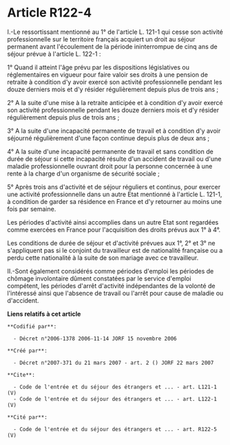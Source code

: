 # Article R122-4

I.-Le ressortissant mentionné au 1° de l'article L. 121-1 qui cesse son activité professionnelle sur le territoire français
acquiert un droit au séjour permanent avant l'écoulement de la période ininterrompue de cinq ans de séjour prévue à l'article
L. 122-1 : 

1° Quand il atteint l'âge prévu par les dispositions législatives ou réglementaires en vigueur pour faire valoir ses droits à
une pension de retraite à condition d'y avoir exercé son activité professionnelle pendant les douze derniers mois et d'y
résider régulièrement depuis plus de trois ans ; 

2° A la suite d'une mise à la retraite anticipée et à condition d'y avoir exercé son activité professionnelle pendant les
douze derniers mois et d'y résider régulièrement depuis plus de trois ans ; 

3° A la suite d'une incapacité permanente de travail et à condition d'y avoir séjourné régulièrement d'une façon continue
depuis plus de deux ans ; 

4° A la suite d'une incapacité permanente de travail et sans condition de durée de séjour si cette incapacité résulte d'un
accident de travail ou d'une maladie professionnelle ouvrant droit pour la personne concernée à une rente à la charge d'un
organisme de sécurité sociale ; 

5° Après trois ans d'activité et de séjour réguliers et continus, pour exercer une activité professionnelle dans un autre
Etat mentionné à l'article L. 121-1, à condition de garder sa résidence en France et d'y retourner au moins une fois par
semaine. 

Les périodes d'activité ainsi accomplies dans un autre Etat sont regardées comme exercées en France pour l'acquisition des
droits prévus aux 1° à 4°. 

Les conditions de durée de séjour et d'activité prévues aux 1°, 2° et 3° ne s'appliquent pas si le conjoint du travailleur
est de nationalité française ou a perdu cette nationalité à la suite de son mariage avec ce travailleur. 

II.-Sont également considérés comme périodes d'emploi les périodes de chômage involontaire dûment constatées par le service
d'emploi compétent, les périodes d'arrêt d'activité indépendantes de la volonté de l'intéressé ainsi que l'absence de travail
ou l'arrêt pour cause de maladie ou d'accident.

**Liens relatifs à cet article**

	**Codifié par**:

	  - Décret n°2006-1378 2006-11-14 JORF 15 novembre 2006

	**Créé par**:

	  - Décret n°2007-371 du 21 mars 2007 - art. 2 () JORF 22 mars 2007

	**Cite**:

	  - Code de l'entrée et du séjour des étrangers et ... - art. L121-1 (V)
	  - Code de l'entrée et du séjour des étrangers et ... - art. L122-1 (V)

	**Cité par**:

	  - Code de l'entrée et du séjour des étrangers et ... - art. R122-5 (V)
